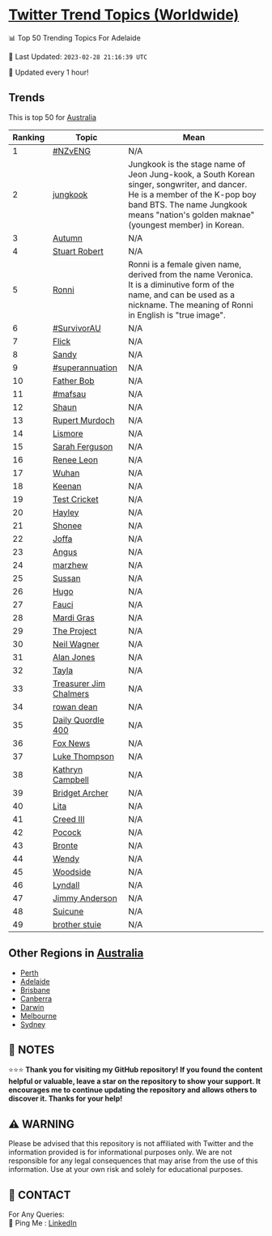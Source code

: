[Twitter Trend Topics (Worldwide)](https://github.com/ErcinDedeoglu/Twitter-Trend-Topics)
==========


📊 Top 50 Trending Topics For Adelaide

📆 Last Updated: `2023-02-28 21:16:39 UTC`

🔧 Updated every 1 hour!


## Trends

This is top 50 for [Australia](</Australia>)

| Ranking | Topic | Mean |
| ------- | ------------ | ------------ |
| 1 | [#NZvENG](http://twitter.com/search?q=%23NZvENG) | N/A |
| 2 | [jungkook](http://twitter.com/search?q=jungkook) | Jungkook is the stage name of Jeon Jung-kook, a South Korean singer, songwriter, and dancer. He is a member of the K-pop boy band BTS. The name Jungkook means "nation's golden maknae" (youngest member) in Korean. |
| 3 | [Autumn](http://twitter.com/search?q=Autumn) | N/A |
| 4 | [Stuart Robert](http://twitter.com/search?q=Stuart+Robert) | N/A |
| 5 | [Ronni](http://twitter.com/search?q=Ronni) | Ronni is a female given name, derived from the name Veronica. It is a diminutive form of the name, and can be used as a nickname. The meaning of Ronni in English is "true image". |
| 6 | [#SurvivorAU](http://twitter.com/search?q=%23SurvivorAU) | N/A |
| 7 | [Flick](http://twitter.com/search?q=Flick) | N/A |
| 8 | [Sandy](http://twitter.com/search?q=Sandy) | N/A |
| 9 | [#superannuation](http://twitter.com/search?q=%23superannuation) | N/A |
| 10 | [Father Bob](http://twitter.com/search?q=Father+Bob) | N/A |
| 11 | [#mafsau](http://twitter.com/search?q=%23mafsau) | N/A |
| 12 | [Shaun](http://twitter.com/search?q=Shaun) | N/A |
| 13 | [Rupert Murdoch](http://twitter.com/search?q=Rupert+Murdoch) | N/A |
| 14 | [Lismore](http://twitter.com/search?q=Lismore) | N/A |
| 15 | [Sarah Ferguson](http://twitter.com/search?q=Sarah+Ferguson) | N/A |
| 16 | [Renee Leon](http://twitter.com/search?q=Renee+Leon) | N/A |
| 17 | [Wuhan](http://twitter.com/search?q=Wuhan) | N/A |
| 18 | [Keenan](http://twitter.com/search?q=Keenan) | N/A |
| 19 | [Test Cricket](http://twitter.com/search?q=Test+Cricket) | N/A |
| 20 | [Hayley](http://twitter.com/search?q=Hayley) | N/A |
| 21 | [Shonee](http://twitter.com/search?q=Shonee) | N/A |
| 22 | [Joffa](http://twitter.com/search?q=Joffa) | N/A |
| 23 | [Angus](http://twitter.com/search?q=Angus) | N/A |
| 24 | [marzhew](http://twitter.com/search?q=marzhew) | N/A |
| 25 | [Sussan](http://twitter.com/search?q=Sussan) | N/A |
| 26 | [Hugo](http://twitter.com/search?q=Hugo) | N/A |
| 27 | [Fauci](http://twitter.com/search?q=Fauci) | N/A |
| 28 | [Mardi Gras](http://twitter.com/search?q=Mardi+Gras) | N/A |
| 29 | [The Project](http://twitter.com/search?q=The+Project) | N/A |
| 30 | [Neil Wagner](http://twitter.com/search?q=Neil+Wagner) | N/A |
| 31 | [Alan Jones](http://twitter.com/search?q=Alan+Jones) | N/A |
| 32 | [Tayla](http://twitter.com/search?q=Tayla) | N/A |
| 33 | [Treasurer Jim Chalmers](http://twitter.com/search?q=Treasurer+Jim+Chalmers) | N/A |
| 34 | [rowan dean](http://twitter.com/search?q=rowan+dean) | N/A |
| 35 | [Daily Quordle 400](http://twitter.com/search?q=Daily+Quordle+400) | N/A |
| 36 | [Fox News](http://twitter.com/search?q=Fox+News) | N/A |
| 37 | [Luke Thompson](http://twitter.com/search?q=Luke+Thompson) | N/A |
| 38 | [Kathryn Campbell](http://twitter.com/search?q=Kathryn+Campbell) | N/A |
| 39 | [Bridget Archer](http://twitter.com/search?q=Bridget+Archer) | N/A |
| 40 | [Lita](http://twitter.com/search?q=Lita) | N/A |
| 41 | [Creed III](http://twitter.com/search?q=Creed+III) | N/A |
| 42 | [Pocock](http://twitter.com/search?q=Pocock) | N/A |
| 43 | [Bronte](http://twitter.com/search?q=Bronte) | N/A |
| 44 | [Wendy](http://twitter.com/search?q=Wendy) | N/A |
| 45 | [Woodside](http://twitter.com/search?q=Woodside) | N/A |
| 46 | [Lyndall](http://twitter.com/search?q=Lyndall) | N/A |
| 47 | [Jimmy Anderson](http://twitter.com/search?q=Jimmy+Anderson) | N/A |
| 48 | [Suicune](http://twitter.com/search?q=Suicune) | N/A |
| 49 | [brother stuie](http://twitter.com/search?q=brother+stuie) | N/A |



## Other Regions in [Australia](</Australia>)

* [Perth](</Australia/Perth.md>)
* [Adelaide](</Australia/Adelaide.md>)
* [Brisbane](</Australia/Brisbane.md>)
* [Canberra](</Australia/Canberra.md>)
* [Darwin](</Australia/Darwin.md>)
* [Melbourne](</Australia/Melbourne.md>)
* [Sydney](</Australia/Sydney.md>)



## 📝 NOTES

⭐⭐⭐ **Thank you for visiting my GitHub repository! If you found the content helpful or valuable, leave a star on the repository to show your support. It encourages me to continue updating the repository and allows others to discover it. Thanks for your help!**


## ⚠️ WARNING

Please be advised that this repository is not affiliated with Twitter and the information provided is for informational purposes only. We are not responsible for any legal consequences that may arise from the use of this information. Use at your own risk and solely for educational purposes.


## 📨 CONTACT

 For Any Queries:  
            🏓 Ping Me : [LinkedIn](https://www.linkedin.com/in/ercindedeoglu/)
